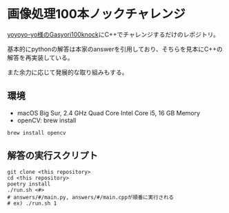 # 画像処理100本ノックチャレンジ

[yoyoyo-yo様のGasyori100knock](https://github.com/yoyoyo-yo/Gasyori100knock)にC++でチャレンジするだけのレポジトリ。

基本的にpythonの解答は本家のanswerを引用しており、そちらを見本にC++の解答を再実装している。

また余力に応じて発展的な取り組みもする。

## 環境

- macOS Big Sur, 2.4 GHz Quad Core Intel Core i5, 16 GB Memory
- openCV: brew install
```
brew install opencv
```

## 解答の実行スクリプト

```
git clone <this repository>
cd <this repository>
poetry install
./run.sh <#>
# answers/#/main.py, answers/#/main.cppが順番に実行される
# ex) ./run.sh 1
```
